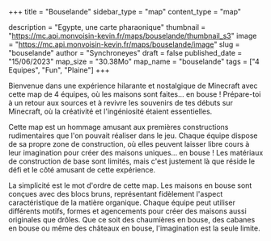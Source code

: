+++
title = "Bouselande"
sidebar_type = "map"
content_type = "map"

description = "Egypte, une carte pharaonique"
thumbnail = "https://mc.api.monvoisin-kevin.fr/maps/bouselande/thumbnail_s3"
image = "https://mc.api.monvoisin-kevin.fr/maps/bouselande/image"
slug = "bouselande"
author = "Synchroneyes"
draft = false
published_date = "15/06/2023"
map_size = "30.38Mo"
map_name = "bouselande"
tags = ["4 Equipes", "Fun", "Plaine"]
+++

Bienvenue dans une expérience hilarante et nostalgique de Minecraft avec cette map de 4 équipes, où les maisons sont faites... en bouse ! Prépare-toi à un retour aux sources et à revivre les souvenirs de tes débuts sur Minecraft, où la créativité et l'ingéniosité étaient essentielles.

Cette map est un hommage amusant aux premières constructions rudimentaires que l'on pouvait réaliser dans le jeu. Chaque équipe dispose de sa propre zone de construction, où elles peuvent laisser libre cours à leur imagination pour créer des maisons uniques... en bouse ! Les matériaux de construction de base sont limités, mais c'est justement là que réside le défi et le côté amusant de cette expérience.

La simplicité est le mot d'ordre de cette map. Les maisons en bouse sont conçues avec des blocs bruns, représentant fidèlement l'aspect caractéristique de la matière organique. Chaque équipe peut utiliser différents motifs, formes et agencements pour créer des maisons aussi originales que drôles. Que ce soit des chaumières en bouse, des cabanes en bouse ou même des châteaux en bouse, l'imagination est la seule limite.